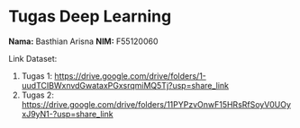 # Tugas Deep Learning
**Nama:** Basthian Arisna
**NIM:** F55120060

Link Dataset:
1. Tugas 1: https://drive.google.com/drive/folders/1-uudTCIBWxnvdGwataxPGxsrqmiMQ5Tj?usp=share_link
2. Tugas 2: https://drive.google.com/drive/folders/11PYPzvOnwF15HRsRfSoyV0UOyxJ9yN1-?usp=share_link
